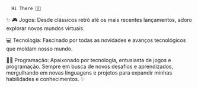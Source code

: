       Hi There 👋👋
      
 ✨ 🎮 Jogos: Desde clássicos retrô até os mais recentes lançamentos, adoro explorar novos mundos virtuais.
 
💻 Tecnologia: Fascinado por todas as novidades e avanços tecnológicos que moldam nosso mundo.

👨‍💻 Programação: Apaixonado por tecnologia, entusiasta de jogos e programação. Sempre em busca de novos desafios e aprendizados, mergulhando em novas linguagens e projetos para expandir minhas habilidades e conhecimentos. ✨ 



